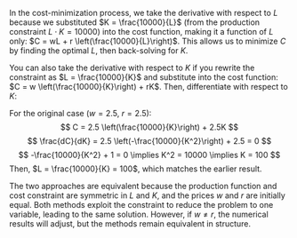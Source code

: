 In the cost-minimization process, we take the derivative with respect to $L$ because we substituted $K = \frac{10000}{L}$ (from the production constraint $L \cdot K = 10000$) into the cost function, making it a function of $L$ only: $C = wL + r \left(\frac{10000}{L}\right)$. This allows us to minimize $C$ by finding the optimal $L$, then back-solving for $K$.

You can also take the derivative with respect to $K$ if you rewrite the constraint as $L = \frac{10000}{K}$ and substitute into the cost function: $C = w \left(\frac{10000}{K}\right) + rK$. Then, differentiate with respect to $K$:

For the original case ($w = 2.5$, $r = 2.5$):
$$
C = 2.5 \left(\frac{10000}{K}\right) + 2.5K
$$
$$
\frac{dC}{dK} = 2.5 \left(-\frac{10000}{K^2}\right) + 2.5 = 0
$$
$$
-\frac{10000}{K^2} + 1 = 0 \implies K^2 = 10000 \implies K = 100
$$
Then, $L = \frac{10000}{K} = 100$, which matches the earlier result.

The two approaches are equivalent because the production function and cost constraint are symmetric in $L$ and $K$, and the prices $w$ and $r$ are initially equal. Both methods exploit the constraint to reduce the problem to one variable, leading to the same solution. However, if $w \neq r$, the numerical results will adjust, but the methods remain equivalent in structure.
